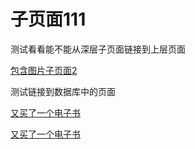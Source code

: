 # 子页面111

测试看看能不能从深层子页面链接到上层页面

[包含图片子页面2](../../%E5%8C%85%E5%90%AB%E5%9B%BE%E7%89%87%E5%AD%90%E9%A1%B5%E9%9D%A22%20c442529e007c4b5b8e93b428a37249f9.md)

测试链接到数据库中的页面

[又买了一个电子书](../../../../200%20Life%20560fa5c9b66248ddb9ef84f7af1f45a1/%E5%8F%88%E4%B9%B0%E4%BA%86%E4%B8%80%E4%B8%AA%E7%94%B5%E5%AD%90%E4%B9%A6%20cc9ce34bfb55494dad12f92261ce55ea.md) 

[又买了一个电子书](../../../../200%20Life%20560fa5c9b66248ddb9ef84f7af1f45a1/%E5%8F%88%E4%B9%B0%E4%BA%86%E4%B8%80%E4%B8%AA%E7%94%B5%E5%AD%90%E4%B9%A6%20cc9ce34bfb55494dad12f92261ce55ea.md)